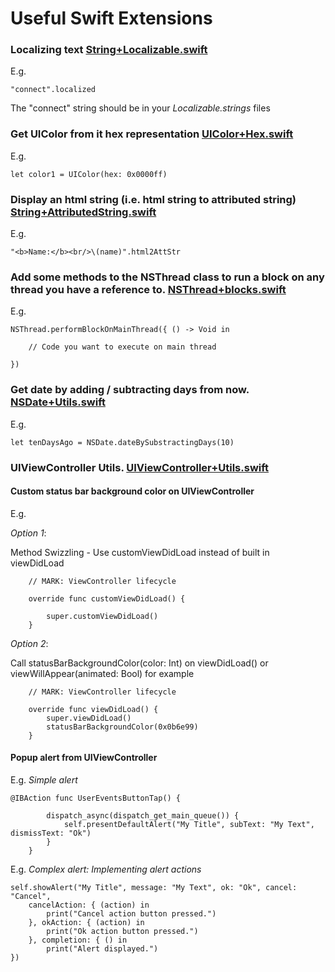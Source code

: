 # Useful Swift Extensions 

### Localizing text <a target="_blank" href="https://gist.github.com/pablogm/4ad14e100416d6a804aa">String+Localizable.swift</a>

E.g.

```
"connect".localized
```

The "connect" string should be in your *Localizable.strings* files

### Get UIColor from it hex representation  <a target="_blank" href="https://gist.github.com/pablogm/206fe8e4ae04b8fdb062">UIColor+Hex.swift</a>

E.g.

```
let color1 = UIColor(hex: 0x0000ff)
```

### Display an html string (i.e. html string to attributed string)   <a target="_blank" href="https://gist.github.com/pablogm/6d55c4ab921964aa508f">String+AttributedString.swift</a>

E.g.

```
"<b>Name:</b><br/>\(name)".html2AttStr
```

### Add some methods to the NSThread class to run a block on any thread you have a reference to. <a target="_blank" href="https://gist.github.com/pablogm/d20120a97912fea44bed">NSThread+blocks.swift</a>

E.g.

```
NSThread.performBlockOnMainThread({ () -> Void in

    // Code you want to execute on main thread            
            
})
```

### Get date by adding / subtracting days from now. <a target="_blank" href="https://gist.github.com/pablogm/b18618fa1e33b441fa98">NSDate+Utils.swift</a>

E.g.

```
let tenDaysAgo = NSDate.dateBySubstractingDays(10)
```

### UIViewController Utils. <a target="_blank" href="https://gist.github.com/pablogm/8906e68d950747888343">UIViewController+Utils.swift</a>

#### Custom status bar background color on UIViewController

E.g.

*Option 1*:

Method Swizzling - Use customViewDidLoad instead of built in viewDidLoad
```
    // MARK: ViewController lifecycle
    
    override func customViewDidLoad() {
        
        super.customViewDidLoad()
    }
```

*Option 2*:

Call statusBarBackgroundColor(color: Int) on viewDidLoad() or viewWillAppear(animated: Bool) for example

```
    // MARK: ViewController lifecycle
    
    override func viewDidLoad() {
        super.viewDidLoad()
        statusBarBackgroundColor(0x0b6e99)
    }
```

#### Popup alert from UIViewController

E.g. *Simple alert*

```
@IBAction func UserEventsButtonTap() {
        
        dispatch_async(dispatch_get_main_queue()) {
            self.presentDefaultAlert("My Title", subText: "My Text", dismissText: "Ok")
        }
    }
```

E.g. *Complex alert: Implementing alert actions*

```
self.showAlert("My Title", message: "My Text", ok: "Ok", cancel: "Cancel",
    cancelAction: { (action) in
        print("Cancel action button pressed.")
    }, okAction: { (action) in
        print("Ok action button pressed.")
    }, completion: { () in
        print("Alert displayed.")
})
```
